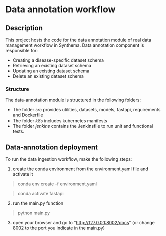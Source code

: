 # Data annotation workflow

## Description

This project hosts the code for the data annotation module of real data management workflow in Synthema.
Data annotation component is responsible for:

* Creating a disease-specific dataset schema
* Retrieving an existing dataset schema
* Updating an existing dataset schema
* Delete an existing dataset schema

### Structure

The data-annotation module is structured in the following folders:

* The folder *src* provides utilities, datasets, models, fastapi, requirements and Dockerfile
* The folder *k8s* includes kubernetes manifests
* The folder *jenkins* contains the Jenkinsfile to run unit and functional tests. 

## Data-annotation deployment

To run the data ingestion workflow, make the following steps:

1) create the conda environment from the environment.yaml file and activate it

> conda env create -f environment.yaml

> conda activate fastapi

2) run the main.py function

> python main.py

3) open your browser and go to "http://127.0.0.1:8002/docs" (or change 8002 to the port you indicate in the main.py)
